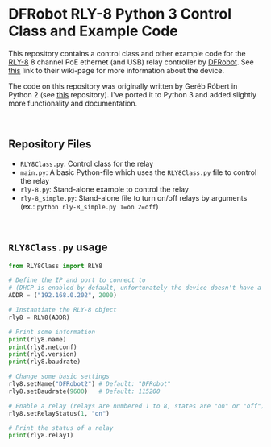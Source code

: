 # DFRobot RLY-8 Python 3 Control Class and Example Code

This repository contains a control class and other example code for the [RLY-8](https://www.dfrobot.com/product-1218.html) 8 channel PoE ethernet (and USB) relay controller by [DFRobot](https://www.dfrobot.com). See [this](https://wiki.dfrobot.com/RLY-8-POE_Relay_Controller_DFR0289) link to their wiki-page for more information about the device.

The code on this repository was originally written by Geréb Róbert in Python 2 (see [this](https://github.com/uponai/dfrobot-RLY-8-python) repository). I've ported it to Python 3 and added slightly more functionality and documentation.

<br>

## Repository Files

- `RLY8Class.py`: Control class for the relay
- `main.py`: A basic Python-file which uses the `RLY8Class.py` file to control the relay
- `rly-8.py`: Stand-alone example to control the relay
- `rly-8_simple.py`: Stand-alone file to turn on/off relays by arguments (ex.: `python rly-8_simple.py 1=on 2=off`)

<br>

## `RLY8Class.py` usage

```python
from RLY8Class import RLY8

# Define the IP and port to connect to
# (DHCP is enabled by default, unfortunately the device doesn't have a hostname)
ADDR = ("192.168.0.202", 2000)

# Instantiate the RLY-8 object
rly8 = RLY8(ADDR)

# Print some information
print(rly8.name)
print(rly8.netconf)
print(rly8.version)
print(rly8.baudrate)

# Change some basic settings
rly8.setName("DFRobot2") # Default: "DFRobot"
rly8.setBaudrate(9600)   # Default: 115200

# Enable a relay (relays are numbered 1 to 8, states are "on" or "off")
rly8.setRelayStatus(1, "on")

# Print the status of a relay
print(rly8.relay1)
```
